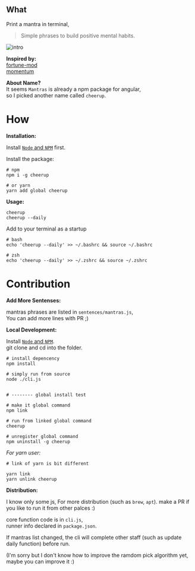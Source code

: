 ## What

Print a mantra in terminal,  
> Simple phrases to build positive mental habits.

![intro](https://user-images.githubusercontent.com/5526096/58380861-40a25a00-7fe9-11e9-8120-4e41920772f1.gif)

**Inspired by:**  
[fortune-mod](https://github.com/shlomif/fortune-mod)  
[momentum](https://momentumdash.com/)

**About Name?**  
It seems `Mantras` is already a npm package for angular,  
so I picked another name called `cheerup`.

# How

**Installation:**

Install [`Node` and `NPM`](https://nodejs.org/) first.

Install the package:
```
# npm
npm i -g cheerup

# or yarn
yarn add global cheerup
```

**Usage:**

```shell
cheerup
cheerup --daily
```

Add to your terminal as a startup
```
# bash
echo 'cheerup --daily' >> ~/.bashrc && source ~/.bashrc

# zsh
echo 'cheerup --daily' >> ~/.zshrc && source ~/.zshrc
```

# Contribution

**Add More Sentenses:**

mantras phrases are listed in `sentences/mantras.js`,  
You can add more lines with PR ;)

**Local Development:**

Install [`Node` and `NPM`](https://nodejs.org/).  
git clone and cd into the folder.  

```shell
# install depencency
npm install

# simply run from source
node ./cli.js 


# -------- global install test

# make it global command
npm link 

# run from linked global command
cheerup 

# unregister global command
npm uninstall -g cheerup 

```

_For yarn user:_

```shell
# link of yarn is bit different

yarn link
yarn unlink cheerup
```

**Distribution:**

I know only some js,
For more distribution (such as `brew`, `apt`).
make a PR if you like to run it from other palces :)

core function code is in `cli.js`,  
runner info declared in `package.json`.

If mantras list changed, the cli will complete other staff (such as update daily function) before run.

(I'm sorry but I don't know how to improve the ramdom pick algorithm yet, maybe you can improve it :)
